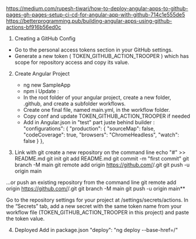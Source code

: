 https://medium.com/rupesh-tiwari/how-to-deploy-angular-apps-to-github-pages-gh-pages-setup-ci-cd-for-angular-app-with-github-714c1e555de5
https://betterprogramming.pub/building-angular-apps-using-github-actions-bf916b56ed0c

1. Creating a GitHub Config
  - Go to the personal access tokens section in your GitHub settings.
  - Generate a new token ( TOKEN_GITHUB_ACTION_TROOPER )  which has scope for repository access and copy its value.

2. Create Angular Project
   - ng new SampleApp
   - npm i 
  Update : 
   - In the root folder of your angular project, create a new folder, .github, and create a subfolder workflows. 
   - Create one final file, named main.yml, in the workflow folder.
   - Copy conf and update TOKEN_GITHUB_ACTION_TROOPER if needed
   - Add in Angular.json in "test" part juste behind builder :
 "configurations": {
  "production": {
    "sourceMap": false,
    "codeCoverage": true,
    "browsers": "ChromeHeadless",
    "watch": false
  }
},
  
3. Link with git
create a new repository on the command line
echo "#" >> README.md
git init
git add README.md
git commit -m "first commit"
git branch -M main
git remote add origin https://github.com/<NameAccountGit>/<nameRepo>.git
git push -u origin main

…or push an existing repository from the command line
git remote add origin https://github.com/<NameAccountGit>/<nameRepo>.git
git branch -M main
git push -u origin main**
  
Go to the repository settings for your project at <repo url>/settings/secrets/actions. In the “Secrets” tab, add a new secret with the same token name from your workflow file (TOKEN_GITHUB_ACTION_TROOPER  in this project) and paste the token value.

4. Deployed
  Add in package.json
  "deploy": "ng deploy --base-href=/<repoName>"




